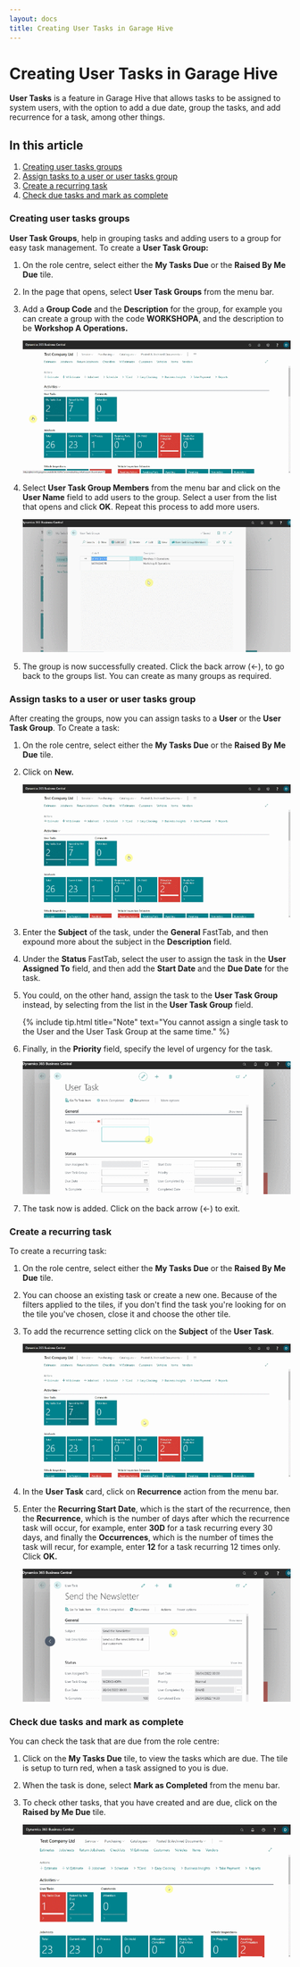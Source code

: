 ```yaml
---
layout: docs
title: Creating User Tasks in Garage Hive
---
```


# Creating User Tasks in Garage Hive
**User Tasks** is a feature in Garage Hive that allows tasks to be assigned to system users, with the option to add a due date, group the tasks, and add recurrence for a task, among other things.

## In this article
1. [Creating user tasks groups](#creating-user-tasks-groups)
2. [Assign tasks to a user or user tasks group](#assign-tasks-to-a-user-or-user-tasks-group)
3. [Create a recurring task](#create-a-recurring-task)
4. [Check due tasks and mark as complete](#check-due-task-and-mark-as-complete)


### Creating user tasks groups
**User Task Groups**, help in grouping tasks and adding users to a group for easy task management. To create a **User Task Group:**
1. On the role centre, select either the **My Tasks Due** or the **Raised By Me Due** tile.
2. In the page that opens, select **User Task Groups** from the menu bar.
3. Add a **Group Code** and the **Description** for the group, for example you can create a group with the code **WORKSHOPA**, and the description to be **Workshop A Operations.**

   ![](media/garagehive-user-tasks1.gif)

4. Select **User Task Group Members** from the menu bar and click on the **User Name** field to add users to the group. Select a user from the list that opens and click **OK**. Repeat this process to add more users.

   ![](media/garagehive-user-tasks2.gif)

5. The group is now successfully created. Click the back arrow (&#8592;), to go back to the groups list. You can create as many groups as required.

### Assign tasks to a user or user tasks group
After creating the groups, now you can assign tasks to a **User** or the **User Task Group**. To Create a task:
1. On the role centre, select either the **My Tasks Due** or the **Raised By Me Due** tile.
2. Click on **New.**

   ![](media/garagehive-user-tasks3.gif)

3. Enter the **Subject** of the task, under the **General** FastTab, and then expound more about the subject in the **Description** field.
4. Under the **Status** FastTab, select the user to assign the task in the **User Assigned To** field, and then add the **Start Date** and the **Due Date** for the task.
5. You could, on the other hand, assign the task to the **User Task Group** instead, by selecting from the list in the **User Task Group** field.

   {% include tip.html title="Note" text="You cannot assign a single task to the User and the User Task Group at the same time." %}

6. Finally, in the **Priority** field, specify the level of urgency for the task.

   ![](media/garagehive-user-tasks4.gif)

7. The task now is added. Click on the back arrow (&#8592;) to exit.

### Create a recurring task
To create a recurring task:
1. On the role centre, select either the **My Tasks Due** or the **Raised By Me Due** tile.
2. You can choose an existing task or create a new one. Because of the filters applied to the tiles, if you don't find the task you're looking for on the tile you've chosen, close it and choose the other tile.
3. To add the recurrence setting click on the **Subject** of the **User Task**.

   ![](media/garagehive-user-tasks5.gif)

4. In the **User Task** card, click on **Recurrence** action from the menu bar.
5. Enter the **Recurring Start Date**, which is the start of the recurrence, then the **Recurrence**, which is the number of days after which the recurrence task will occur, for example, enter **30D** for a task recurring every 30 days, and finally the **Occurrences**, which is the number of times the task will recur, for example, enter **12** for a task recurring 12 times only. Click **OK.**
   
   ![](media/garagehive-user-tasks6.gif)

### Check due tasks and mark as complete
You can check the task that are due from the role centre:
1. Click on the **My Tasks Due** tile, to view the tasks which are due. The tile is setup to turn red, when a task assigned to you is due.
2. When the task is done, select **Mark as Completed** from the menu bar.
3. To check other tasks, that you have created and are due, click on the **Raised by Me Due** tile.

   ![](media/garagehive-user-tasks7.gif)

